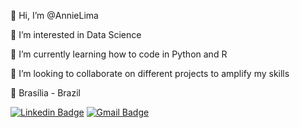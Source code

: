 👋 Hi, I’m @AnnieLima
 
 👀 I’m interested in Data Science 
 
 🌱 I’m currently learning how to code in Python and R
 
:scroll: I’m looking to collaborate on different projects to amplify my skills 
 
:compass: Brasília - Brazil
 
 
 [![Linkedin Badge](https://img.shields.io/badge/AnnieLima-0077B5?style=for-the-badge&logo=linkedin&logoColor=white&link=https://www.linkedin.com/in/annie-de-lima/)](https://www.linkedin.com/in/annie-de-lima/)
 [![Gmail Badge](https://img.shields.io/badge/annie.karolinelima-D14836?style=for-the-badge&logo=gmail&logoColor=white&link=mailto:annie.karolinelima@gmail.com)](mailto:annie.karolinelima@gmail.com)

<!---
AnnieLima/AnnieLima is a ✨ special ✨ repository because its `README.md` (this file) appears on your GitHub profile.
You can click the Preview link to take a look at your changes.
--->
